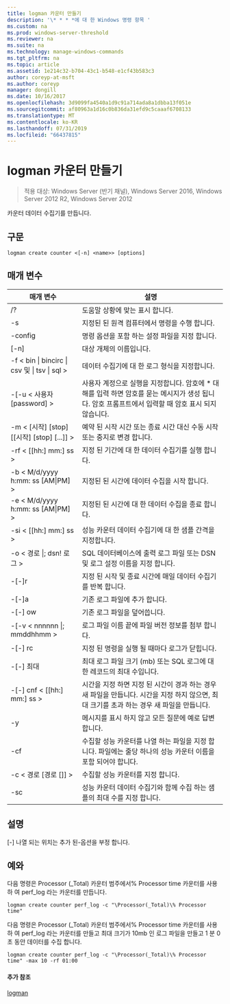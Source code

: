 ```yaml
---
title: logman 카운터 만들기
description: '\* * * *에 대 한 Windows 명령 항목 '
ms.custom: na
ms.prod: windows-server-threshold
ms.reviewer: na
ms.suite: na
ms.technology: manage-windows-commands
ms.tgt_pltfrm: na
ms.topic: article
ms.assetid: 1e214c32-b704-43c1-b548-e1cf43b583c3
author: coreyp-at-msft
ms.author: coreyp
manager: dongill
ms.date: 10/16/2017
ms.openlocfilehash: 3d9099fa4540a1d9c91a714ada8a1dbba13f051e
ms.sourcegitcommit: af80963a1d16c0b836da31efd9c5caaaf6708133
ms.translationtype: MT
ms.contentlocale: ko-KR
ms.lasthandoff: 07/31/2019
ms.locfileid: "66437815"
---
```

# <a name="logman-create-counter"></a>logman 카운터 만들기

>적용 대상: Windows Server (반기 채널), Windows Server 2016, Windows Server 2012 R2, Windows Server 2012

카운터 데이터 수집기를 만듭니다.  

## <a name="syntax"></a>구문  
```  
logman create counter <[-n] <name>> [options]  
```  
## <a name="parameters"></a>매개 변수  

|                    매개 변수                     |                                                                               설명                                                                               |
|--------------------------------------------------|-------------------------------------------------------------------------------------------------------------------------------------------------------------------------|
|                        /?                        |                                                                    도움말 상황에 맞는 표시 합니다.                                                                     |
|                -s<computer name>                |                                                          지정된 된 원격 컴퓨터에서 명령을 수행 합니다.                                                          |
|                 -config <value>                  |                                                         명령 옵션을 포함 하는 설정 파일을 지정 합니다.                                                         |
|                   [-n]<name>                    |                                                                       대상 개체의 이름입니다.                                                                        |
| -f < bin &#124; bincirc &#124; csv 및 &#124; tsv &#124; sql > |                                                            데이터 수집기에 대 한 로그 형식을 지정합니다.                                                             |
|             -[-u < 사용자 [password] >              | 사용자 계정으로 실행을 지정합니다. 암호에 \* 대해를 입력 하면 암호를 묻는 메시지가 생성 됩니다. 암호 프롬프트에서 입력할 때 암호 표시 되지 않습니다. |
|    -m < [시작] [stop] [[시작] [stop] [...]] >    |                                                예약 된 시작 시간 또는 종료 시간 대신 수동 시작 또는 중지로 변경 합니다.                                                 |
|                -rf < [[hh:] mm:] ss >                |                                                        지정 된 기간에 대 한 데이터 수집기를 실행 합니다.                                                         |
|        -b < M/d/yyyy h:mm: ss [AM&#124;PM] >         |                                                              지정된 된 시간에 데이터 수집을 시작 합니다.                                                               |
|        -e < M/d/yyyy h:mm: ss [AM&#124;PM] >         |                                                               지정된 된 시간에 대 한 데이터 수집을 종료 합니다.                                                                |
|                -si < [[hh:] mm:] ss >                |                                                 성능 카운터 데이터 수집기에 대 한 샘플 간격을 지정합니다.                                                  |
|              -o < 경로 &#124;; dsn! 로그 >              |                                              SQL 데이터베이스에 출력 로그 파일 또는 DSN 및 로그 설정 이름을 지정 합니다.                                               |
|                      -[-]r                       |                                                  지정 된 시작 및 종료 시간에 매일 데이터 수집기를 반복 합니다.                                                  |
|                      -[-]a                       |                                                                     기존 로그 파일에 추가 합니다.                                                                     |
|                      -[-] ow                      |                                                                     기존 로그 파일을 덮어씁니다.                                                                     |
|           -[-v < nnnnnn &#124;; mmddhhmm >           |                                                   로그 파일 이름 끝에 파일 버전 정보를 첨부 합니다.                                                   |
|                  -[-] rc<task>                   |                                                         지정 된 명령을 실행 될 때마다 로그가 닫힙니다.                                                          |
|                 -[-] 최대 <value>                  |                                                 최대 로그 파일 크기 (mb) 또는 SQL 로그에 대 한 레코드의 최대 수입니다.                                                  |
|              -[-] cnf < [[hh:] mm:] ss >              |     시간을 지정 하면 지정 된 시간이 경과 하는 경우 새 파일을 만듭니다. 시간을 지정 하지 않으면, 최대 크기를 초과 하는 경우 새 파일을 만듭니다.     |
|                        -y                        |                                                             메시지를 표시 하지 않고 모든 질문에 예로 답변 합니다.                                                              |
|                  -cf<filename>                  |                       수집할 성능 카운터를 나열 하는 파일을 지정 합니다. 파일에는 줄당 하나의 성능 카운터 이름을 포함 되어야 합니다.                        |
|               -c < 경로 [경로 []] >               |                                                              수집할 성능 카운터를 지정 합니다.                                                               |
|                   -sc <value>                    |                                      성능 카운터 데이터 수집기와 함께 수집 하는 샘플의 최대 수를 지정 합니다.                                      |

## <a name="remarks"></a>설명  
[-] 나열 되는 위치는 추가 된-옵션을 부정 합니다.  
## <a name="BKMK_examples"></a>예와  
다음 명령은 Processor (_Total) 카운터 범주에서% Processor time 카운터를 사용 하 여 perf_log 라는 카운터를 만듭니다.  
```  
logman create counter perf_log -c "\Processor(_Total)\% Processor time"  
```  
다음 명령은 Processor (_Total) 카운터 범주에서% Processor time 카운터를 사용 하 여 perf_log 라는 카운터를 만들고 최대 크기가 10mb 인 로그 파일을 만들고 1 분 0 초 동안 데이터를 수집 합니다.  
```  
logman create counter perf_log -c "\Processor(_Total)\% Processor time" -max 10 -rf 01:00  
```  
#### <a name="additional-references"></a>추가 참조  
[logman](logman.md)  
